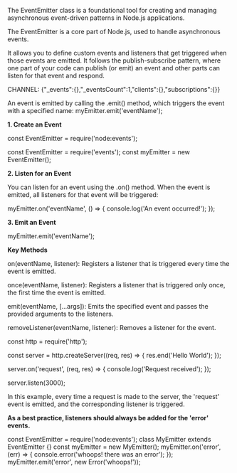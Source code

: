 The EventEmitter class is a foundational tool for creating and managing asynchronous event-driven patterns in Node.js applications.




The EventEmitter is a core part of Node.js, used to handle asynchronous events. 


It allows you to define custom events and listeners that get triggered when those events are emitted. 
It follows the publish-subscribe pattern, where one part of your code can publish (or emit) an event and other parts can listen for that event and respond.


CHANNEL: {"_events":{},"_eventsCount":1,"clients":{},"subscriptions":{}}


An event is emitted by calling the .emit() method, which triggers the event with a specified name:
myEmitter.emit('eventName');


**1. Create an Event**

const EventEmitter = require('node:events');

const EventEmitter = require('events');
const myEmitter = new EventEmitter();

**2. Listen for an Event**

You can listen for an event using the .on() method. When the event is emitted, all listeners for that event will be triggered:

myEmitter.on('eventName', () => {
  console.log('An event occurred!');
});


**3. Emit an Event**

myEmitter.emit('eventName');



**Key Methods**

on(eventName, listener): Registers a listener that is triggered every time the event is emitted.

once(eventName, listener): Registers a listener that is triggered only once, the first time the event is emitted.

emit(eventName, [...args]): Emits the specified event and passes the provided arguments to the listeners.

removeListener(eventName, listener): Removes a listener for the event.





const http = require('http');

const server = http.createServer((req, res) => {
  res.end('Hello World');
});

server.on('request', (req, res) => {
  console.log('Request received');
});

server.listen(3000);

In this example, every time a request is made to the server, the 'request' event is emitted, and the corresponding listener is triggered.



**As a best practice, listeners should always be added for the 'error' events.**

const EventEmitter = require('node:events');
class MyEmitter extends EventEmitter {}
const myEmitter = new MyEmitter();
myEmitter.on('error', (err) => {
  console.error('whoops! there was an error');
});
myEmitter.emit('error', new Error('whoops!'));